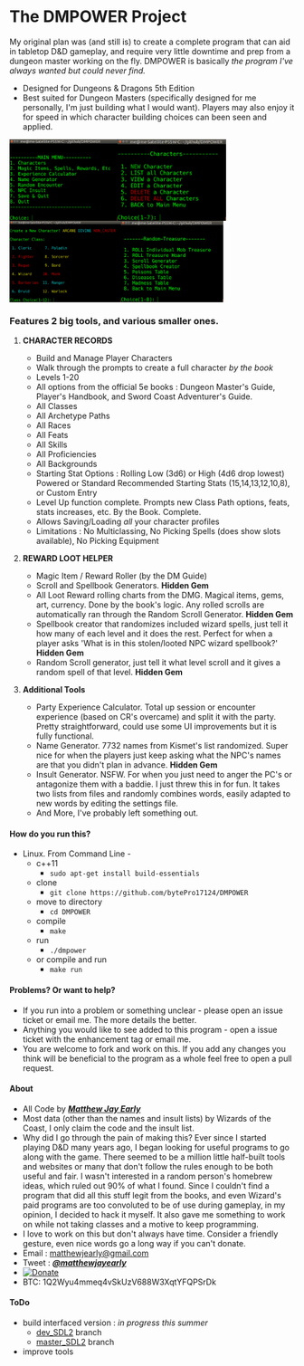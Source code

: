 
# The DMPOWER Project


My original plan was (and still is) to create a complete program that can aid in tabletop D&D gameplay, and require very little downtime and prep from a dungeon master working on the fly. DMPOWER is basically _the program I've always wanted but could never find._ 
 * Designed for Dungeons & Dragons 5th Edition
 * Best suited for Dungeon Masters (specifically designed for me personally, I'm just building what I would want). Players may also enjoy it for speed in which character building choices can been seen and applied.  


<img src="Screenshots/cliscreenshot.png" height="144px" align="left">

<img src="Screenshots/cliscreenshot_characters.png" height="144px" align="left">

<img src="Screenshots/cliscreenshot_characters2.png" height="144px" align="left">

<img src="Screenshots/cliscreenshot_treasure.png" height="144px" align="center">

### Features 2 big tools, and various smaller ones.

1. **CHARACTER RECORDS** 

    * Build and Manage Player Characters
    * Walk through the prompts to create a full character _by the book_
    * Levels 1-20
    * All options from the official 5e books : Dungeon Master's Guide, Player's Handbook, and Sword Coast Adventurer's Guide.  
    * All Classes
    * All Archetype Paths
    * All Races
    * All Feats 
    * All Skills 
    * All Proficiencies 
    * All Backgrounds
    * Starting Stat Options : Rolling Low (3d6) or High (4d6 drop lowest) Powered or Standard Recommended Starting Stats (15,14,13,12,10,8), or Custom Entry
    * Level Up function complete. Prompts new Class Path options, feats, stats increases, etc. By the Book. Complete.
    * Allows Saving/Loading _all_ your character profiles
    * Limitations : No Multiclassing, No Picking Spells (does show slots available), No Picking Equipment


2. **REWARD LOOT HELPER** 

    * Magic Item / Reward Roller (by the DM Guide)
    * Scroll and Spellbook Generators. **Hidden Gem**  
    * All Loot Reward rolling charts from the DMG. Magical items, gems, art, currency. Done by the book's logic. Any rolled scrolls are automatically ran through the Random Scroll Generator. **Hidden Gem** 
    * Spellbook creator that randomizes included wizard spells, just tell it how many of each level and it does the rest. Perfect for when a player asks 'What is in this stolen/looted NPC wizard spellbook?' **Hidden Gem** 
    * Random Scroll generator, just tell it what level scroll and it gives a random spell of that level. **Hidden Gem** 

3. **Additional Tools**  

    * Party Experience Calculator. Total up session or encounter experience (based on CR's overcame) and split it with the party. Pretty straightforward, could use some UI improvements but it is fully functional.
    * Name Generator. 7732 names from Kismet's list randomized. Super nice for when the players just keep asking what the NPC's names are that you didn't plan in advance. **Hidden Gem**   
    * Insult Generator. NSFW. For when you just need to anger the PC's or antagonize them with a baddie. I just threw this in for fun. It takes two lists from files and randomly combines words, easily adapted to new words by editing the settings file.
    * And More, I've probably left something out.

#### How do you run this?  

* Linux. From Command Line -
    * c++11  
        * ````sudo apt-get install build-essentials````
    * clone
        * ````git clone https://github.com/bytePro17124/DMPOWER````
    * move to directory
        * ````cd DMPOWER````
	* compile 
		* ````make````
	* run 
		* ````./dmpower````
	* or compile and run 
		* ````make run````


#### Problems? Or want to help?
  
* If you run into a problem or something unclear - please open an issue ticket or email me. The more details the better.  
* Anything you would like to see added to this program - open a issue ticket with the enhancement tag or email me.  
* You are welcome to fork and work on this. If you add any changes you think will be beneficial to the program as a whole feel free to open a pull request.

#### About

* All Code by [**_Matthew Jay Early_**](https://twitter.com/matthewjayearly) 
* Most data (other than the names and insult lists) by Wizards of the Coast, I only claim the code and the insult list.
* Why did I go through the pain of making this? Ever since I started playing D&D many years ago, I began looking for useful programs to go along with the game. There seemed to be a million little half-built tools and websites or many that don't follow the rules enough to be both useful and fair. I wasn't interested in a random person's homebrew ideas, which ruled out 90% of what I found. Since I couldn't find a program that did all this stuff legit from the books, and even Wizard's paid programs are too convoluted to be of use during gameplay, in my opinion, I decided to hack it myself. It also gave me something to work on while not taking classes and a motive to keep programming.
* I love to work on this but don't always have time. Consider a friendly gesture, even nice words go a long way if you can't donate.
* Email : [matthewjearly@gmail.com](mailto::matthewjearly@gmail.com) 
* Tweet : [**_@matthewjayearly_**](https://twitter.com/matthewjayearly) 
* [![Donate](https://img.shields.io/badge/Donate-PayPal-green.svg)](https://www.paypal.com/cgi-bin/webscr?cmd=_s-xclick&hosted_button_id=982RBXVEKD9Z8)
* BTC: 1Q2Wyu4mmeq4vSkUzV688W3XqtYFQPSrDk

#### ToDo
* build interfaced version : _in progress this summer_ 
    * [dev_SDL2](https://github.com/bytePro17124/DMPOWER/tree/dev_SDL2) branch 
    * [master_SDL2](https://github.com/bytePro17124/DMPOWER/tree/master_SDL2) branch
* improve tools
